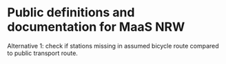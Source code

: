 # Public definitions and documentation for MaaS NRW
Alternative 1: check if  stations  missing in assumed bicycle route compared to public transport route.
